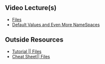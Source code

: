 ## Video Lecture(s)
* [Files](https://youtu.be/KH968m7JQ0Y)
* [Default Values and Even More NameSpaces](https://youtu.be/R6HKR7CWbCo)

## Outside Resources
* [Tutorial || Files](https://www.python-course.eu/python3_file_management.php)
* [Cheat Sheet|| Files](http://www.pythonforbeginners.com/cheatsheet/python-file-handling)

